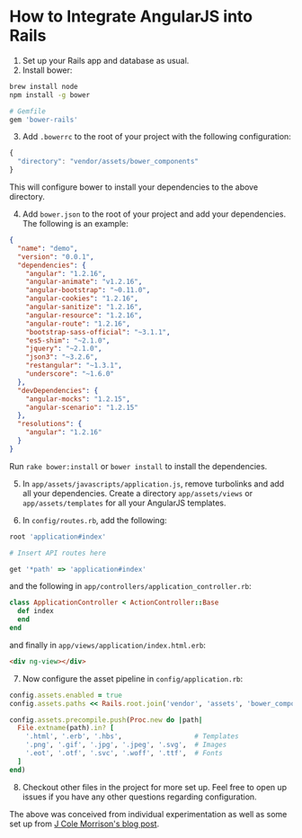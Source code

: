# How to Integrate AngularJS into Rails

1. Set up your Rails app and database as usual.
2. Install bower:

  ```bash
  brew install node
  npm install -g bower
  ```

  ```ruby
  # Gemfile
  gem 'bower-rails'
  ```

3. Add `.bowerrc` to the root of your project with the following configuration:

  ```javascript
  {
    "directory": "vendor/assets/bower_components"
  }
  ```
  This will configure bower to install your dependencies to the above directory.

4. Add `bower.json` to the root of your project and add your dependencies. The following is an example:

  ```json
  {
    "name": "demo",
    "version": "0.0.1",
    "dependencies": {
      "angular": "1.2.16",
      "angular-animate": "v1.2.16",
      "angular-bootstrap": "~0.11.0",
      "angular-cookies": "1.2.16",
      "angular-sanitize": "1.2.16",
      "angular-resource": "1.2.16",
      "angular-route": "1.2.16",
      "bootstrap-sass-official": "~3.1.1",
      "es5-shim": "~2.1.0",
      "jquery": "~2.1.0",
      "json3": "~3.2.6",
      "restangular": "~1.3.1",
      "underscore": "~1.6.0"
    },
    "devDependencies": {
      "angular-mocks": "1.2.15",
      "angular-scenario": "1.2.15"
    },
    "resolutions": {
      "angular": "1.2.16"
    }
  }
  ```

  Run `rake bower:install` or `bower install` to install the dependencies.

5. In `app/assets/javascripts/application.js`, remove turbolinks and add all your dependencies. Create a directory `app/assets/views` or `app/assets/templates` for all your AngularJS templates.

6. In `config/routes.rb`, add the following:

  ```ruby
  root 'application#index'

  # Insert API routes here

  get '*path' => 'application#index'
  ```

  and the following in `app/controllers/application_controller.rb`:

  ```ruby
  class ApplicationController < ActionController::Base
    def index
    end
  end
  ```

  and finally in `app/views/application/index.html.erb`:

  ```html
  <div ng-view></div>
  ```

7. Now configure the asset pipeline in `config/application.rb`:
  ```ruby
  config.assets.enabled = true
  config.assets.paths << Rails.root.join('vendor', 'assets', 'bower_components')

  config.assets.precompile.push(Proc.new do |path|
    File.extname(path).in? [
      '.html', '.erb', '.hbs',                  # Templates
      '.png', '.gif', '.jpg', '.jpeg', '.svg',  # Images
      '.eot', '.otf', '.svc', '.woff', '.ttf',  # Fonts
    ]
  end)
  ```

8. Checkout other files in the project for more set up. Feel free to open up issues if you have any other questions regarding configuration.

The above was conceived from individual experimentation as well as some set up from [J Cole Morrison's blog post](http://start.jcolemorrison.com/setting-up-an-angularjs-and-rails-4-1-project/).
